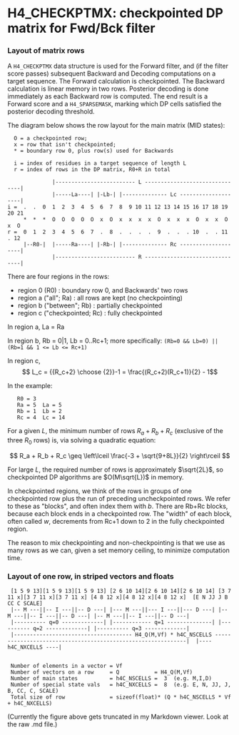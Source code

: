 # H4_CHECKPTMX: checkpointed DP matrix for Fwd/Bck filter

### Layout of matrix rows

A `H4_CHECKPTMX` data structure is used for the Forward filter, and
(if the filter score passes) subsequent Backward and Decoding
computations on a target sequence. The Forward calculation is
checkpointed. The Backward calculation is linear memory in two
rows. Posterior decoding is done immediately as each Backward row is
computed. The end result is a Forward score and a `H4_SPARSEMASK`,
marking which DP cells satisfied the posterior decoding threshold.

The diagram below shows the row layout for the main matrix (MID
states):

```
  O = a checkpointed row; 
  x = row that isn't checkpointed;
  * = boundary row 0, plus row(s) used for Backwards

  i = index of residues in a target sequence of length L
  r = index of rows in the DP matrix, R0+R in total

              |------------------------- L -------------------------------|   
              |-----La----| |-Lb-| |-------------- Lc --------------------|
i =  .  .  0  1  2  3  4  5  6  7  8  9 10 11 12 13 14 15 16 17 18 19 20 21
     *  *  *  O  O  O  O  O  x  O  x  x  x  x  O  x  x  x  O  x  x  O  x  O
r =  0  1  2  3  4  5  6  7  .  8  .  .  .  .  9  .  .  . 10  .  . 11  . 12
     |--R0-|  |-----Ra----| |-Rb-| |-------------- Rc --------------------|
              |------------------------- R -------------------------------|   
```
  
There are four regions in the rows:
 *  region 0 (R0)                : boundary row 0, and Backwards' two rows
 *  region a ("all"; Ra)         : all rows are kept (no checkpointing)
 *  region b ("between"; Rb)     : partially checkpointed
 *  region c ("checkpointed; Rc) : fully checkpointed
  
In region a, La = Ra

In region b, Rb = 0|1, Lb = 0..Rc+1;
             more specifically: `(Rb=0 && Lb=0) || (Rb=1 && 1 <= Lb <= Rc+1)`

In region c, $$ L_c = {{R_c+2} \choose {2}}-1 = \frac{(R_c+2)(R_c+1)}{2} - 1$$

In the example:

```
   R0 = 3
   Ra = 5  La = 5
   Rb = 1  Lb = 2
   Rc = 4  Lc = 14
```
                                                            
For a given $L$, the minimum number of rows $R_a+R_b+R_c$ (exclusive of
the three $R_0$ rows) is, via solving a quadratic equation:

$$ 
  R_a + R_b + R_c \geq \left\lceil \frac{-3 + \sqrt{9+8L}}{2} \right\rceil
$$

For large $L$, the required number of rows is approximately
$\sqrt{2L}$, so checkpointed DP algorithms are $O(M\sqrt{L})$ in
memory.

In checkpointed regions, we think of the rows in groups of one
checkpointed row plus the run of preceding uncheckpointed rows.  We
refer to these as "blocks", and often index them with $b$.  There are
Rb+Rc blocks, because each block ends in a checkpointed row. The
"width" of each block, often called $w$, decrements from Rc+1 down to
2 in the fully checkpointed region.

The reason to mix checkpointing and non-checkpointing is that we use
as many rows as we can, given a set memory ceiling, to minimize
computation time.




### Layout of one row, in striped vectors and floats

```
 [1 5 9 13][1 5 9 13][1 5 9 13] [2 6 10 14][2 6 10 14][2 6 10 14] [3 7 11 x][3 7 11 x][3 7 11 x] [4 8 12 x][4 8 12 x][4 8 12 x]  [E N JJ J B CC C SCALE]
 |-- M ---||-- I ---||-- D ---| |--- M ---||--- I ---||--- D ---| |-- M ---||-- I ---||-- D ---| |-- M ---||-- I ---||-- D ---| 
 |---------- q=0 -------------| |------------ q=1 --------------| |---------- q=2 -------------| |---------- q=3 -------------|
 |------------------------------------- H4_Q(M,Vf) * h4C_NSCELLS -------------------------------------------------------------|  |---- h4C_NXCELLS ----|
 
 
 Number of elements in a vector = Vf
 Number of vectors on a row     = Q           = H4_Q(M,Vf)
 Number of main states          = h4C_NSCELLS =  3  (e.g. M,I,D)
 Number of special state vals   = h4C_NXCELLS =  8  (e.g. E, N, JJ, J, B, CC, C, SCALE)
 Total size of row              = sizeof(float)* (Q * h4C_NSCELLS * Vf + h4C_NXCELLS)
```

(Currently the figure above gets truncated in my Markdown viewer. Look at the raw .md file.)
